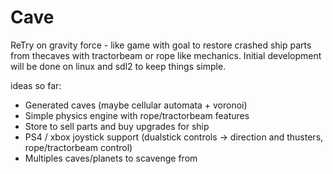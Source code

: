 # Cave

ReTry on gravity force - like game with goal to restore crashed ship parts from thecaves with tractorbeam or rope like mechanics.
Initial development will be done on linux and sdl2 to keep things simple.

ideas so far:
  - Generated caves (maybe cellular automata + voronoi)
  - Simple physics engine with rope/tractorbeam features
  - Store to sell parts and buy upgrades for ship
  - PS4 / xbox joystick support (dualstick controls -> direction and thusters, rope/tractorbeam control)
  - Multiples caves/planets to scavenge from
  
